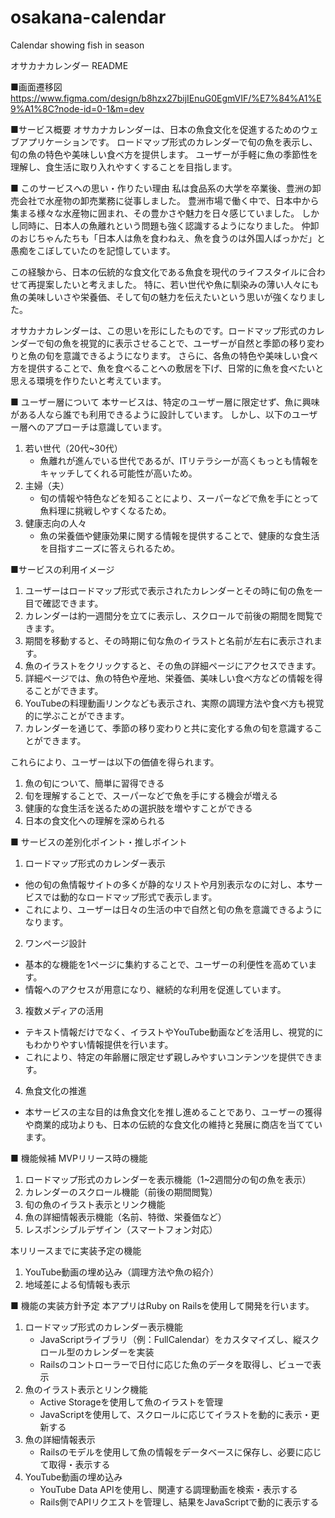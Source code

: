 # osakana-calendar
Calendar showing fish in season

オサカナカレンダー README

■画面遷移図
https://www.figma.com/design/b8hzx27bijIEnuG0EgmVIF/%E7%84%A1%E9%A1%8C?node-id=0-1&m=dev

■サービス概要
オサカナカレンダーは、日本の魚食文化を促進するためのウェブアプリケーションです。
ロードマップ形式のカレンダーで旬の魚を表示し、旬の魚の特色や美味しい食べ方を提供します。
ユーザーが手軽に魚の季節性を理解し、食生活に取り入れやすくすることを目指します。

■ このサービスへの思い・作りたい理由
私は食品系の大学を卒業後、豊洲の卸売会社で水産物の卸売業務に従事しました。
豊洲市場で働く中で、日本中から集まる様々な水産物に囲まれ、その豊かさや魅力を日々感じていました。
しかし同時に、日本人の魚離れという問題も強く認識するようになりました。
仲卸のおじちゃんたちも「日本人は魚を食わねえ、魚を食うのは外国人ばっかだ」と愚痴をこぼしていたのを記憶しています。

この経験から、日本の伝統的な食文化である魚食を現代のライフスタイルに合わせて再提案したいと考えました。
特に、若い世代や魚に馴染みの薄い人々にも魚の美味しいさや栄養価、そして旬の魅力を伝えたいという思いが強くなりました。

オサカナカレンダーは、この思いを形にしたものです。ロードマップ形式のカレンダーで旬の魚を視覚的に表示させることで、ユーザーが自然と季節の移り変わりと魚の旬を意識できるようになります。
さらに、各魚の特色や美味しい食べ方を提供することで、魚を食べることへの敷居を下げ、日常的に魚を食べたいと思える環境を作りたいと考えています。

■ ユーザー層について
本サービスは、特定のユーザー層に限定せず、魚に興味がある人なら誰でも利用できるように設計しています。
しかし、以下のユーザー層へのアプローチは意識しています。

  1. 若い世代（20代~30代）
     - 魚離れが進んでいる世代であるが、ITリテラシーが高くもっとも情報をキャッチしてくれる可能性が高いため。
  2. 主婦（夫）
     - 旬の情報や特色などを知ることにより、スーパーなどで魚を手にとって魚料理に挑戦しやすくなるため。
  3. 健康志向の人々
     - 魚の栄養価や健康効果に関する情報を提供することで、健康的な食生活を目指すニーズに答えられるため。

■サービスの利用イメージ
1. ユーザーはロードマップ形式で表示されたカレンダーとその時に旬の魚を一目で確認できます。
2. カレンダーは約一週間分を立てに表示し、スクロールで前後の期間を閲覧できます。
3. 期間を移動すると、その時期に旬な魚のイラストと名前が左右に表示されます。
4. 魚のイラストをクリックすると、その魚の詳細ページにアクセスできます。
5. 詳細ページでは、魚の特色や産地、栄養価、美味しい食べ方などの情報を得ることができます。
6. YouTubeの料理動画リンクなども表示され、実際の調理方法や食べ方も視覚的に学ぶことができます。
7. カレンダーを通じて、季節の移り変わりと共に変化する魚の旬を意識することができます。

これらにより、ユーザーは以下の価値を得られます。

1. 魚の旬について、簡単に習得できる
2. 旬を理解することで、スーパーなどで魚を手にする機会が増える
3. 健康的な食生活を送るための選択肢を増やすことができる
4. 日本の食文化への理解を深められる

■ サービスの差別化ポイント・推しポイント

1. ロードマップ形式のカレンダー表示
  - 他の旬の魚情報サイトの多くが静的なリストや月別表示なのに対し、本サービスでは動的なロードマップ形式で表示します。
  - これにより、ユーザーは日々の生活の中で自然と旬の魚を意識できるようになります。
2. ワンページ設計
  - 基本的な機能を1ページに集約することで、ユーザーの利便性を高めています。
  - 情報へのアクセスが用意になり、継続的な利用を促進しています。
3. 複数メディアの活用
  - テキスト情報だけでなく、イラストやYouTube動画などを活用し、視覚的にもわかりやすい情報提供を行います。
  - これにより、特定の年齢層に限定せず親しみやすいコンテンツを提供できます。
4. 魚食文化の推進
  - 本サービスの主な目的は魚食文化を推し進めることであり、ユーザーの獲得や商業的成功よりも、日本の伝統的な食文化の維持と発展に商店を当てています。

■ 機能候補
MVPリリース時の機能
1. ロードマップ形式のカレンダーを表示機能（1~2週間分の旬の魚を表示）
2. カレンダーのスクロール機能（前後の期間閲覧）
3. 旬の魚のイラスト表示とリンク機能
4. 魚の詳細情報表示機能（名前、特徴、栄養価など）
5. レスポンシブルデザイン（スマートフォン対応）

本リリースまでに実装予定の機能
1. YouTube動画の埋め込み（調理方法や魚の紹介）
2. 地域差による旬情報も表示

■ 機能の実装方針予定
本アプリはRuby on Railsを使用して開発を行います。
1. ロードマップ形式のカレンダー表示機能
   - JavaScriptライブラリ（例：FullCalendar）をカスタマイズし、縦スクロール型のカレンダーを実装
   - Railsのコントローラーで日付に応じた魚のデータを取得し、ビューで表示
2. 魚のイラスト表示とリンク機能
   - Active Storageを使用して魚のイラストを管理
   - JavaScriptを使用して、スクロールに応じてイラストを動的に表示・更新する
3. 魚の詳細情報表示
   - Railsのモデルを使用して魚の情報をデータベースに保存し、必要に応じて取得・表示する
4. YouTube動画の埋め込み
   - YouTube Data APIを使用し、関連する調理動画を検索・表示する
   - Rails側でAPIリクエストを管理し、結果をJavaScriptで動的に表示する

